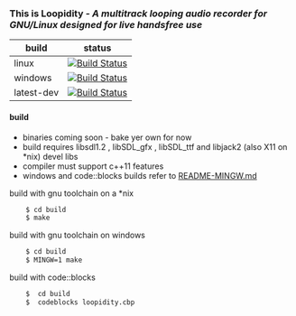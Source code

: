 ### This is Loopidity *- A multitrack looping audio recorder for GNU/Linux designed for live handsfree use*
| build      | status |
| ---------- | ------ |
| linux      | [![Build Status](https://travis-ci.org/bill-auger/loopidity.svg?branch=linux)](https://travis-ci.org/bill-auger/loopidity) |
| windows    | [![Build Status](https://travis-ci.org/bill-auger/loopidity.svg?branch=mingw)](https://travis-ci.org/bill-auger/loopidity) |
| latest-dev | [![Build Status](https://travis-ci.org/bill-auger/loopidity.svg)](https://travis-ci.org/bill-auger/loopidity) |

#### build
* binaries coming soon - bake yer own for now
* build requires libsdl1.2 , libSDL_gfx , libSDL_ttf and libjack2 (also X11 on *nix) devel libs
* compiler must support c++11 features
* windows and code::blocks builds refer to [README-MINGW.md](https://github.com/bill-auger/loopidity/blob/master/README-MINGW.md)

build with gnu toolchain on a *nix
```bash
    $ cd build
    $ make
```
build with gnu toolchain on windows
```bash
    $ cd build
    $ MINGW=1 make
```
build with code::blocks
```bash
    $  cd build
    $  codeblocks loopidity.cbp
```
